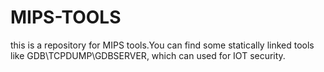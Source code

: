 # MIPS-TOOLS
this is a repository for MIPS tools.You can find some statically linked tools like GDB\TCPDUMP\GDBSERVER, which can used for IOT security.

